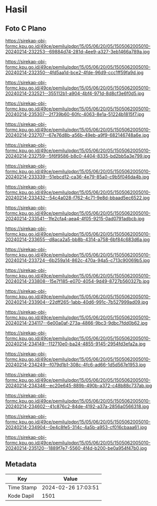 # Hasil

## Foto C Plano

https://sirekap-obj-formc.kpu.go.id/49ce/pemilu/pdpr/15/05/06/20/05/1505062005010-20240214-232253--69884d74-281d-4ee9-a327-3eb1466a789a.jpg

https://sirekap-obj-formc.kpu.go.id/49ce/pemilu/pdpr/15/05/06/20/05/1505062005010-20240214-232350--4fd5aa1d-bce2-4fde-96d9-ccc1ff59fa9d.jpg

https://sirekap-obj-formc.kpu.go.id/49ce/pemilu/pdpr/15/05/06/20/05/1505062005010-20240214-232521--355112b1-a904-4bf4-971d-8d8cf3e6f0d5.jpg

https://sirekap-obj-formc.kpu.go.id/49ce/pemilu/pdpr/15/05/06/20/05/1505062005010-20240214-235307--2f739b60-60fc-4063-8e1a-51224b1815f7.jpg

https://sirekap-obj-formc.kpu.go.id/49ce/pemilu/pdpr/15/05/06/20/05/1505062005010-20240214-232707--67e76d8b-a56b-49eb-a9f9-682146748a6e.jpg

https://sirekap-obj-formc.kpu.go.id/49ce/pemilu/pdpr/15/05/06/20/05/1505062005010-20240214-232759--5f6f9586-b8c0-4404-8335-bd2bb5a3e799.jpg

https://sirekap-obj-formc.kpu.go.id/49ce/pemilu/pdpr/15/05/06/20/05/1505062005010-20240214-233339--51ebcd12-ca36-4e79-85a0-c9b5f046da4b.jpg

https://sirekap-obj-formc.kpu.go.id/49ce/pemilu/pdpr/15/05/06/20/05/1505062005010-20240214-233432--54c4a028-f762-4c71-9e8d-bbaad5ec6522.jpg

https://sirekap-obj-formc.kpu.go.id/49ce/pemilu/pdpr/15/05/06/20/05/1505062005010-20240214-233541--1fe2cfa4-aea4-4f05-9215-0ad0791adbcb.jpg

https://sirekap-obj-formc.kpu.go.id/49ce/pemilu/pdpr/15/05/06/20/05/1505062005010-20240214-233655--d8aca2a5-bb8b-4314-a758-6bf84c683d6a.jpg

https://sirekap-obj-formc.kpu.go.id/49ce/pemilu/pdpr/15/05/06/20/05/1505062005010-20240214-233724--6b259a14-862c-470a-94a5-c713c90069b5.jpg

https://sirekap-obj-formc.kpu.go.id/49ce/pemilu/pdpr/15/05/06/20/05/1505062005010-20240214-233808--15e7f185-e070-4054-9d49-8727b560327b.jpg

https://sirekap-obj-formc.kpu.go.id/49ce/pemilu/pdpr/15/05/06/20/05/1505062005010-20240214-233904--22dff265-1abb-40d6-991c-7b527999ad09.jpg

https://sirekap-obj-formc.kpu.go.id/49ce/pemilu/pdpr/15/05/06/20/05/1505062005010-20240214-234117--6e00a0af-273a-4866-9bc3-9dbc7fdd0b62.jpg

https://sirekap-obj-formc.kpu.go.id/49ce/pemilu/pdpr/15/05/06/20/05/1505062005010-20240214-234149--112710e0-ba24-4855-9145-2954fd3efa2a.jpg

https://sirekap-obj-formc.kpu.go.id/49ce/pemilu/pdpr/15/05/06/20/05/1505062005010-20240214-234249--f079d1b1-308c-4fc6-ad66-1d5d567e1953.jpg

https://sirekap-obj-formc.kpu.go.id/49ce/pemilu/pdpr/15/05/06/20/05/1505062005010-20240214-234346--ec20e645-889b-490b-a372-c48b88c737ab.jpg

https://sirekap-obj-formc.kpu.go.id/49ce/pemilu/pdpr/15/05/06/20/05/1505062005010-20240214-234602--41c876c2-84de-4192-a37a-2856a0566318.jpg

https://sirekap-obj-formc.kpu.go.id/49ce/pemilu/pdpr/15/05/06/20/05/1505062005010-20240214-234904--0e4c8fe5-314c-4a5b-a953-cf016cbaaa61.jpg

https://sirekap-obj-formc.kpu.go.id/49ce/pemilu/pdpr/15/05/06/20/05/1505062005010-20240214-235120--1889f7e7-5560-4f4d-b200-be0a954f47b0.jpg


## Metadata

| Key        | Value               |
| ---------- | ------------------- |
| Time Stamp | 2024-02-26 17:03:51 |
| Kode Dapil | 1501                |



